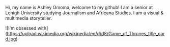 Hi, my name is Ashley Omoma, welcome to my github! I am a senior at Lehigh University studying Journalism and Africana Studies. I am a visual & multimedia storyteller. 

![I'm obsessed with] (https://upload.wikimedia.org/wikipedia/en/d/d8/Game_of_Thrones_title_card.jpg)
